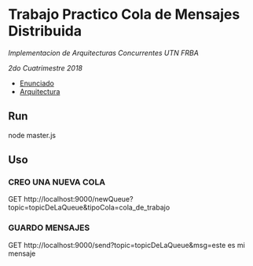 # Trabajo Practico Cola de Mensajes Distribuida
*Implementacion de Arquitecturas Concurrentes UTN FRBA*

*2do Cuatrimestre 2018*


- [Enunciado](https://docs.google.com/document/d/18UB4slfDrlvhyx57nHtLp1LkfNOenajvnI_Jm06BaCE/edit)
- [Arquitectura](https://docs.google.com/document/d/1GS7BGE-P46VPbF90aM__Ry0TZEZ2GpYBElyf6C0-PsE/edit)

## Run

node master.js

## Uso

### CREO UNA NUEVA COLA

GET http://localhost:9000/newQueue?topic=topicDeLaQueue&tipoCola=cola_de_trabajo


### GUARDO MENSAJES

GET http://localhost:9000/send?topic=topicDeLaQueue&msg=este es mi mensaje